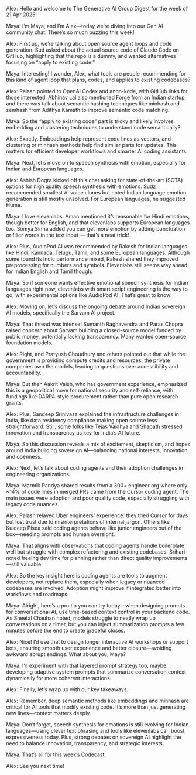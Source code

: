 Alex: Hello and welcome to The Generative AI Group Digest for the week of 21 Apr 2025!

Maya: I’m Maya, and I’m Alex—today we’re diving into our Gen AI community chat. There’s so much buzzing this week!

Alex: First up, we’re talking about open source agent loops and code generation. Sud asked about the actual source code of Claude Code on GitHub, highlighting that the repo is a dummy, and wanted alternatives focusing on “apply to existing code.”

Maya: Interesting! I wonder, Alex, what tools are people recommending for this kind of agent loop that plans, codes, and applies to existing codebases?

Alex: Palash pointed to OpenAI Codex and anon-kode, with GitHub links for those interested. Abhinav Lal also mentioned Forge from an Indian startup, and there was talk about semantic hashing techniques like minhash and semhash from Adithya Kamath to improve semantic code matching.

Maya: So the “apply to existing code” part is tricky and likely involves embedding and clustering techniques to understand code semantically?

Alex: Exactly. Embeddings help represent code lines as vectors, and clustering or minhash methods help find similar parts for updates. This matters for efficient developer workflows and smarter AI coding assistants.

Maya: Next, let’s move on to speech synthesis with emotion, especially for Indian and European languages.

Alex: Ashish Dogra kicked off this chat asking for state-of-the-art (SOTA) options for high quality speech synthesis with emotions. Sudz recommended smallest AI voice clones but noted Indian language emotion generation is still mostly unsolved. For European languages, he suggested Hume.

Maya: I love elevenlabs. Aman mentioned it’s reasonable for Hindi emotions, though better for English, and that elevenlabs supports European languages too. Somya Sinha added you can get more emotion by adding punctuation or filler words in the text input — that’s a neat trick!

Alex: Plus, AudioPod AI was recommended by Rakesh for Indian languages like Hindi, Kannada, Telugu, Tamil, and some European languages. Although some found its Indic performance mixed, Rakesh shared they improved preprocessing for numbers and symbols. Elevenlabs still seems way ahead for Indian English and Tamil though.

Maya: So if someone wants effective emotional speech synthesis for Indian languages right now, elevenlabs with smart script engineering is the way to go, with experimental options like AudioPod AI. That’s great to know!

Alex: Moving on, let’s discuss the ongoing debate around Indian sovereign AI models, specifically the Sarvam AI project.

Maya: That thread was intense! Sumanth Raghavendra and Paras Chopra raised concern about Sarvam building a closed-source model funded by public money, potentially lacking transparency. Many wanted open-source foundation models.

Alex: Right, and Pratyush Choudhury and others pointed out that while the government is providing compute credits and resources, the private companies own the models, leading to questions over accessibility and accountability.

Maya: But then Aakrit Vaish, who has government experience, emphasized this is a geopolitical move for national security and self-reliance, with fundings like DARPA-style procurement rather than pure open research grants.

Alex: Plus, Sandeep Srinivasa explained the infrastructure challenges in India, like data residency compliance making open source less straightforward. Still, some folks like Tejas Vaidhya and Shapath stressed innovation and transparency as key for India’s AI future.

Maya: So this discussion reveals a mix of excitement, skepticism, and hopes around India building sovereign AI—balancing national interests, innovation, and openness.

Alex: Next, let’s talk about coding agents and their adoption challenges in engineering organizations.

Maya: Marmik Pandya shared results from a 300+ engineer org where only ~14% of code lines in merged PRs came from the Cursor coding agent. The main issues were adoption and poor quality code, especially struggling with legacy code nuances.

Alex: Palash relayed Uber engineers’ experience: they tried Cursor for days but lost trust due to misinterpretations of internal jargon. Others like Kuldeep Pisda said coding agents behave like junior engineers out of the box—needing prompts and human oversight.

Maya: That aligns with observations that coding agents handle boilerplate well but struggle with complex refactoring and existing codebases. Srihari noted freeing dev time for planning rather than direct quality improvements—still valuable.

Alex: So the key insight here is coding agents are tools to augment developers, not replace them, especially when legacy or nuanced codebases are involved. Adoption might improve if integrated better into workflows and roadmaps.

Maya: Alright, here’s a pro tip you can try today—when designing prompts for conversational AI, use time-based context control in your backend code. As Sheetal Chauhan noted, models struggle to neatly wrap up conversations on a timer, but you can inject summarization prompts a few minutes before the end to create graceful closes.

Alex: Nice! I’d use that to design longer interactive AI workshops or support bots, ensuring smooth user experience and better closure—avoiding awkward abrupt endings. What about you, Maya?

Maya: I’d experiment with that layered prompt strategy too, maybe developing adaptive system prompts that summarize conversation context dynamically for more coherent interactions.

Alex: Finally, let’s wrap up with our key takeaways.

Alex: Remember, deep semantic methods like embeddings and minhash are critical for AI tools that modify existing code. It’s more than just generating new lines—context matters deeply.

Maya: Don’t forget, speech synthesis for emotions is still evolving for Indian languages—using clever text phrasing and tools like elevenlabs can boost expressiveness today. Plus, strong debates on sovereign AI highlight the need to balance innovation, transparency, and strategic interests.

Maya: That’s all for this week’s Codecast.

Alex: See you next time!